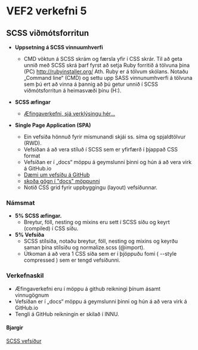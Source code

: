 # VEF2 verkefni 5

## SCSS viðmótsforritun

* **Uppsetning á SCSS vinnuumhverfi**
	*	CMD vöktun á SCSS skrám og færsla yfir í CSS skrár.
		Til að geta unnið með SCSS skrá þarf fyrst að setja Ruby forritið á tölvuna þina (PC) http://rubyinstaller.org/   Ath. Ruby er á tölvum skólans.
		Notaðu „Command line“ (CMD) og settu upp SASS vinnunumhverfi á tölvuna sem þú ert að vinna á þannig að þú getur unnið í SCSS viðmótsforritun á heimasvæði þínu (H:).  

*	**SCSS æfingar**  
	*	[Æfingaverkefni, sjá verklýsingu hér...](SCSS-aefingarverkefni.md)

*	**Single Page Application (SPA)** 
	*	Ein vefsíða hönnuð fyrir mismunandi skjái ss. síma og spjaldtölvur (RWD). 
	*	Vefsíðan á að vera stíluð í SCSS sem er yfirfærð í þjappað CSS format 
	*	Vefsíðan er í „docs“ möppu á geymslunni þinni og hún á að vera virk á GitHub.io
	*	[Dæmi um vefsíðu á GitHub](https://vefhonnun.github.io/VEF2-verkefni-5/)
	*	[skoða gögn í "docs" möppunni](docs/)
	*	Notið CSS grid fyrir uppbyggingu (layout) vefsíðunnar. 

### Námsmat 
*	**5%  SCSS æfingar.**  
	* Breytur, föll, nesting og mixins eru sett í SCSS síðu og keyrt (compiled) í CSS síðu.
*	**5%  Vefsíða** 
	* SCSS stílsíða, notaðu breytur, föll, nesting og mixins og keyrðu saman þína stílsíðu og normalize.scss (@import). 
	* Útkoman á að vera 1 CSS síða sem er í þjöppuðu fomi ( --style compressed ) sem er tengd vefsíðunni.

### Verkefnaskil 
*	Æfingaverkefni eru í möppu á github reikningi þínum ásamt vinnugögnum
*	Vefsíðan er í „docs“ möppu á geymslunni þinni og hún á að vera virk á GitHub.io
*	Tengli á GitHub reikningin er skilað í INNU.

#### Bjargir
[SCSS vefsíður](sass-tenglar.md)

